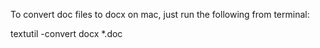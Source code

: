 To convert doc files to docx on mac, just run the following from terminal:

textutil -convert docx *.doc